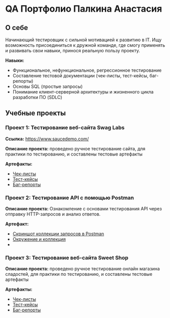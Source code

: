 # QA Портфолио Палкина Анастасия

## О себе
Начинающий тестировщик с сильной мотивацией к развитию в IT. Ищу возможность присоединиться к дружной команде, где смогу применять и развивать свои навыки, принося реальную пользу проекту.

**Навыки:**
- Функциональное, нефункциональное, регрессионное тестирование
- Составление тестовой документации (чек-листы, тест-кейсы, баг-репорты)
- Основы SQL (простые запросы)
- Понимание клиент-серверной архитектуры и жизненного цикла разработки ПО (SDLC)

## Учебные проекты

### Проект 1: Тестирование веб-сайта Swag Labs

**Ссылка:** https://www.saucedemo.com/

**Описание проекта:** проведено ручное тестирование сайта, для практики по тестированию, и составлены тестовые артефакты

**Артефакты:**
- [Чек-листы](swag_labs/check_lists)
- [Тест-кейсы](swag_labs/test_cases)
- [Баг-репорты](swag_labs/bug_reports)

### Проект 2: Тестирование API с помощью Postman

**Описание проекта:** Ознакомление с основами тестирования API через отправку HTTP-запросов и анализ ответов.

**Артефакт:**
- [Скриншот коллекции запросов в Postman](restful-booker/screenshots.md)
- [Окружение и коллекция](restful-booker/postman_files)
- 
### Проект 3: Тестирование веб-сайта Sweet Shop

**Описание проекта:**  проведено ручное тестирование онлайн магазина сладостей, для практики по тестированию, и составлены тестовые артефакты

**Артефакты:**
- [Чек-листы](ссылка_на_ваш_чеклист)
- [Тест-кейсы](тест-кейсы)
- [Баг-репорты](баг-репорты)

